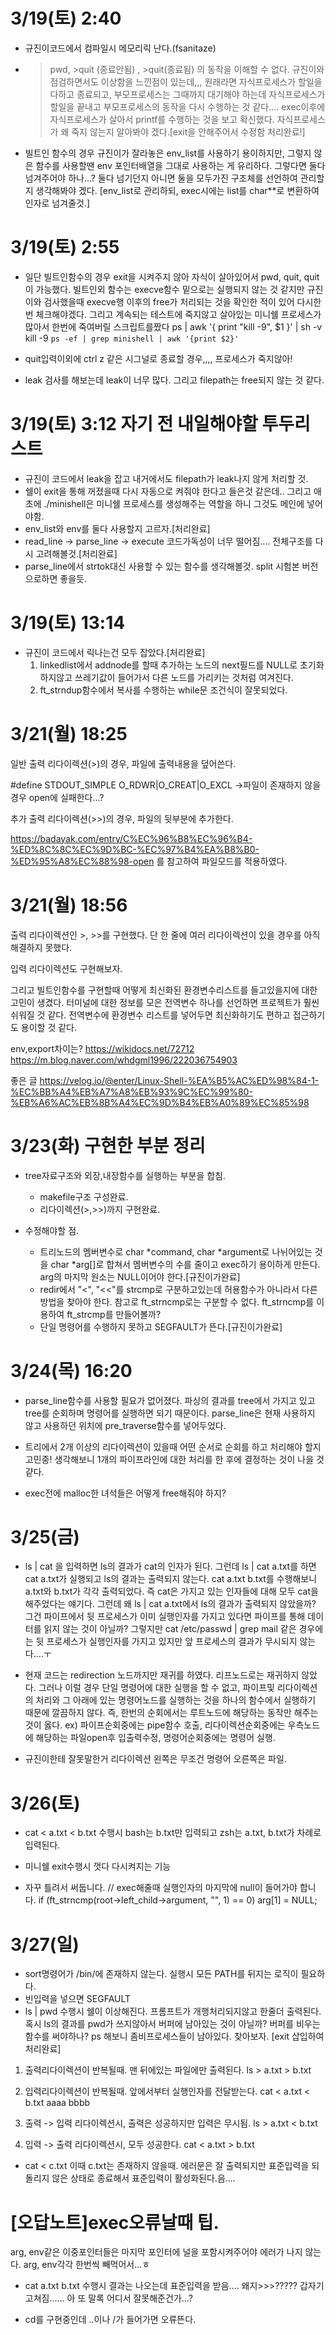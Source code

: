 # 3/19(토) 2:40

- 규진이코드에서 컴파일시 메모리릭 난다.(fsanitaze)
- >pwd, >quit (종료안됨) , >quit(종료됨) 의 동작을 이해할 수 없다.
	규진이와 점검하면서도 이상함을 느낀점이 있는데,,,
	원래라면 자식프로세스가 할일을 다하고 종료되고, 부모프로세스는 그때까지 대기해야 하는데
	자식프로세스가 할일을 끝내고 부모프로세스의 동작을 다시 수행하는 것 같다....
	exec이후에 자식프로세스가 살아서 printf를 수행하는 것을 보고 확신했다.
	자식프로세스가 왜 죽지 않는지 알아봐야 겠다.[exit을 안해주어서 수정함 처리완료!]

- 빌트인 함수의 경우 규진이가 잘라놓은 env_list를 사용하기 용이하지만,
	그렇지 않은 함수를 사용할땐 env 포인터배열을 그대로 사용하는 게 유리하다.
	그렇다면 둘다 넘겨주어야 하나...?
	둘다 넘기던지 아니면 둘을 모두가진 구조체를 선언하여 관리할지 생각해봐야 겠다.
	[env_list로 관리하되, exec시에는 list를 char**로 변환하여 인자로 넘겨줄것.]
# 3/19(토) 2:55

- 일단 빌트인함수의 경우 exit을 시켜주지 않아 자식이 살아있어서 pwd, quit, quit이 가능했다.
	빌트인외 함수는 execve함수 밑으로는 실행되지 않는 것 같지만 규진이와 검사했을때
	execve행 이후의 free가 처리되는 것을 확인한 적이 있어 다시한번 체크해야겠다.
	그리고 계속되는 테스트에 죽지않고 살아있는 미니쉘 프로세스가 많아서 한번에 죽여버릴 스크립트를짰다
	ps | awk '{ print "kill -9", $1 }' | sh -v
	kill -9 `ps -ef | grep minishell | awk '{print $2}'`

- quit입력이외에 ctrl z 같은 시그널로 종료할 경우,,,, 프로세스가 죽지않아!

- leak 검사를 해보는데 leak이 너무 많다. 그리고 filepath는 free되지 않는 것 같다.

# 3/19(토) 3:12 자기 전 내일해야할 투두리스트

- 규진이 코드에서 leak을 잡고 내거에서도 filepath가 leak나지 않게 처리할 것.
- 쉘이 exit을 통해 꺼졌을때 다시 자동으로 켜줘야 한다고 들은것 같은데..
	그리고 애초에 ./minishell은 미니쉘 프로세스를 생성해주는 역할을 하니 그것도 메인에 넣어야함.
- env_list와 env를 둘다 사용할지 고르자.[처리완료]
- read_line -> parse_line -> execute 코드가독성이 너무 떨어짐.... 전체구조를 다시 고려해볼것.[처리완료]
- parse_line에서 strtok대신 사용할 수 있는 함수를 생각해볼것. split 시험본 버전으로하면 좋을듯.

# 3/19(토) 13:14

- 규진이 코드에서 릭나는건 모두 잡았다.[처리완료]
	1. linkedlist에서 addnode를 할때 추가하는 노드의 next필드를 NULL로 초기화하지않고 쓰레기값이 들어가서 다른 노드를 가리키는 것처럼 여겨진다.
	2. ft_strndup함수에서 복사를 수행하는 while문 조건식이 잘못되었다.


# 3/21(월) 18:25
일반 출력 리다이렉션(>)의 경우,
파일에 출력내용을 덮어쓴다.

#define STDOUT_SIMPLE O_RDWR|O_CREAT|O_EXCL
->파일이 존재하지 않을경우 open에 실패한다...?

추가 출력 리다이렉션(>>)의 경우,
파일의 뒷부분에 추가한다.

https://badayak.com/entry/C%EC%96%B8%EC%96%B4-%ED%8C%8C%EC%9D%BC-%EC%97%B4%EA%B8%B0-%ED%95%A8%EC%88%98-open
를 참고하여 파일모드를 적용하였다.

# 3/21(월) 18:56

출력 리다이렉션인 >, >>를 구현했다.
단 한 줄에 여러 리다이렉션이 있을 경우를 아직 해결하지 못했다.

입력 리다이렉션도 구현해보자.

그리고 빌트인함수를 구현할때 어떻게 최신화된 환경변수리스트를 들고있을지에 대한 고민이 생겼다.
터미널에 대한 정보를 모은 전역변수 하나를 선언하면 프로젝트가 훨씬 쉬워질 것 같다.
전역변수에 환경변수 리스트를 넣어두면 최신화하기도 편하고 접근하기도 용이할 것 같다.

env,export차이는?
https://wikidocs.net/72712
https://m.blog.naver.com/whdgml1996/222036754903


좋은 글
https://velog.io/@enter/Linux-Shell-%EA%B5%AC%ED%98%84-1-%EC%BB%A4%EB%A7%A8%EB%93%9C%EC%99%80-%EB%A6%AC%EB%8B%A4%EC%9D%B4%EB%A0%89%EC%85%98

# 3/23(화) 구현한 부분 정리

- tree자료구조와 외장,내장함수를 실행하는 부분을 합침.
	- makefile구조 구성완료.
	- 리다이렉션(>,>>)까지 구현완료.

- 수정해야할 점.
	- 트리노드의 멤버변수로 char *command, char *argument로 나뉘어있는 것을 char *arg[]로
	합쳐서 멤버변수의 수를 줄이고 exec하기 용이하게 만든다. arg의 마지막 원소는 NULL이어야 한다.[규진이가완료]
	- redir에서 "<", "<<"를 strcmp로 구분하고있는데 허용함수가 아니라서 다른 방법을 찾아야 한다.
	참고로 ft_strncmp로는 구분할 수 없다. ft_strncmp를 이용하여 ft_strcmp를 만들어볼까?
	- 단일 명령어를 수행하지 못하고 SEGFAULT가 뜬다.[규진이가완료]

# 3/24(목) 16:20

- parse_line함수를 사용할 필요가 없어졌다. 파싱의 결과를 tree에서 가지고 있고
 tree를 순회하며 명령어를 실행하면 되기 때문이다.
 parse_line은 현재 사용하지 않고 사용하던 위치에 pre_traverse함수를 넣어두었다.

- 트리에서 2개 이상의 리다이렉션이 있을때 어떤 순서로 순회를 하고 처리해야 할지 고민중!
 생각해보니 1개의 파이프라인에 대한 처리를 한 후에 결정하는 것이 나을 것 걑다.

- exec전에 malloc한 녀석들은 어떻게 free해줘야 하지?

# 3/25(금)

- ls | cat 을 입력하면
	ls의 결과가 cat의 인자가 된다.
	그런데 ls | cat a.txt를 하면
	cat a.txt가 실행되고 ls의 결과는 출력되지 않는다.
	cat a.txt b.txt를 수행해보니
	a.txt와 b.txt가 각각 출력되었다.
	즉 cat은 가지고 있는 인자들에 대해 모두 cat을 해주었다는 얘기다.
	그런데 왜 ls | cat a.txt에서 ls의 결과가 출력되지 않았을까?
	그건 파이프에서 뒷 프로세스가 이미 실행인자를 가지고 있다면
	파이프를 통해 데이터를 읽지 않는 것이 아닐까?
	그렇지만 cat /etc/passwd | grep mail 같은 경우에는
	뒷 프로세스가 실행인자를 가지고 있지만 앞 프로세스의 결과가 무시되지 않는다....ㅜ

- 현재 코드는 redirection 노드까지만 재귀를 하였다. 리프노드로는 재귀하지 않았다.
그러나 이럴 경우 단일 명령어에 대한 실행을 할 수 없고, 파이프및 리다이렉션의 처리와 그 아래에 있는 명령어노드를 실행하는 것을 하나의 함수에서 실행하기 때문에 깔끔하지 않다.
즉, 한번의 순회에서는 루트노드에 해당하는 동작만 해주는 것이 옳다.
ex) 파이프순회중에는 pipe함수 호출, 리다이렉션순회중에는 우측노드에 해당하는 파일open후 입출력수정,
명령어순회중에는 명령어 실행.

- 규진이한테 잘못말한거 리다이렉션 왼쪽은 무조건 명령어 오른쪽은 파일.

# 3/26(토)

- cat < a.txt < b.txt 수행시
bash는 b.txt만 입력되고
zsh는 a.txt, b.txt가 차례로 입력된다.


- 미니쉘 exit수행시 껏다 다시켜지는 기능

- 자꾸 틀려서 써둡니다.
// exec해줄때 실행인자의 마지막에 null이 들어가야 합니다.
	if (ft_strncmp(root->left_child->argument, "", 1) == 0)
		arg[1] = NULL;

# 3/27(일)

- sort명령어가 /bin/에 존재하지 않는다. 실행시 모든 PATH를 뒤지는 로직이 필요하다.
- 빈입력을 넣으면 SEGFAULT
- ls | pwd 수행시 쉘이 이상해진다. 프롬프트가 개행처리되지않고 한줄더 출력된다.
	혹시 ls의 결과를 pwd가 쓰지않아서 버퍼에 남아있는 것이 아닐까? 버퍼를 비우는 함수를 써야하나?
	ps 해보니 좀비프로세스들이 남아있다. 찾아보자. [exit 삽입하여 처리완료]

1. 출력리다이렉션이 반복될때. 맨 뒤에있는 파일에만 출력된다.
ls > a.txt > b.txt

2. 입력리다이렉션이 반복될때. 앞에서부터 실행인자를 전달받는다.
cat < a.txt < b.txt
aaaa
bbbb

3. 출력 -> 입력 리다이렉션시, 출력은 성공하지만 입력은 무시됨.
ls > a.txt < b.txt

4. 입력 -> 출력 리다이렉션시, 모두 성공한다.
cat < a.txt > b.txt

- cat < c.txt  이때 c.txt는 존재하지 않을때.
에러문은 잘 출력되지만 표준입력을 되돌리지 않은 상태로 종료해서 표준입력이 활성화된다.음....

# [오답노트]exec오류날때 팁.
arg, env같은 이중포인터들은 마지막 포인터에 널을 포함시켜주어야 에러가 나지 않는다.
arg, env각각 한번씩 빼먹어서...ㅎ

- cat a.txt b.txt 수행시 결과는 나오는데 표준입력을 받음.... 왜지>>>?????
	갑자기 고쳐짐...... 아 또 말록 어디서 잘못해준건가...?

- cd를 구현중인데 ..이나 /가 들어가면 오류뜬다.
